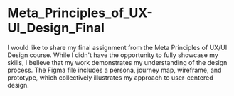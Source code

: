 # Meta_Principles_of_UX-UI_Design_Final
I would like to share my final assignment from the Meta Principles of UX/UI Design course. While I didn't have the opportunity to fully showcase my skills, I believe that my work demonstrates my understanding of the design process. The Figma file includes a persona, journey map, wireframe, and prototype, which collectively illustrates my approach to user-centered design.

